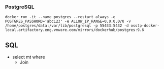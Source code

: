 ### PostgreSQL

```
docker run -it --name postgres --restart always -e POSTGRES_PASSWORD='abc123' -e ALLOW_IP_RANGE=0.0.0.0/0 -v /home/postgres/data:/var/lib/postgresql -p 55433:5432 -d osstp-docker-local.artifactory.eng.vmware.com/mirrors/dockerhub/postgres:9.6
```



## SQL
- select mt where 
    - Join